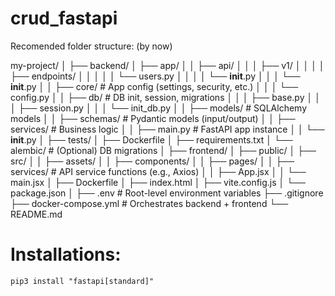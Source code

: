 # crud_fastapi

Recomended folder structure: (by now)

my-project/
│
├── backend/
│   ├── app/
│   │   ├── api/
│   │   │   ├── v1/
│   │   │   │   ├── endpoints/
│   │   │   │   │   └── users.py
│   │   │   │   └── __init__.py
│   │   │   └── __init__.py
│   │   ├── core/             # App config (settings, security, etc.)
│   │   │   └── config.py
│   │   ├── db/               # DB init, session, migrations
│   │   │   ├── base.py
│   │   │   ├── session.py
│   │   │   └── init_db.py
│   │   ├── models/           # SQLAlchemy models
│   │   ├── schemas/          # Pydantic models (input/output)
│   │   ├── services/         # Business logic
│   │   ├── main.py           # FastAPI app instance
│   │   └── __init__.py
│   ├── tests/
│   ├── Dockerfile
│   ├── requirements.txt
│   └── alembic/              # (Optional) DB migrations
│
├── frontend/
│   ├── public/
│   ├── src/
│   │   ├── assets/
│   │   ├── components/
│   │   ├── pages/
│   │   ├── services/         # API service functions (e.g., Axios)
│   │   ├── App.jsx
│   │   └── main.jsx
│   ├── Dockerfile
│   ├── index.html
│   ├── vite.config.js
│   └── package.json
│
├── .env                     # Root-level environment variables
├── .gitignore
├── docker-compose.yml       # Orchestrates backend + frontend
└── README.md

# Installations:
    pip3 install "fastapi[standard]"
    